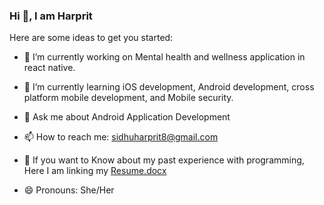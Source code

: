 ### Hi 👋, I am Harprit


Here are some ideas to get you started:

- 🔭 I’m currently working on Mental health and wellness application in react native.

- 🌱 I’m currently learning iOS development, Android development, cross platform mobile development, and Mobile security.

- 💬 Ask me about Android Application Development

- 📫 How to reach me: sidhuharprit8@gmail.com

- 📄 If you want to Know about my past experience with programming, Here I am linking my [Resume.docx](https://github.com/HarpritKaurSidhu/HarpritKaurSidhu/files/9587013/Resume.docx)

- 😄 Pronouns: She/Her

